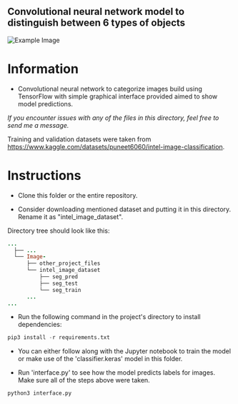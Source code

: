 ## Convolutional neural network model to distinguish between 6 types of objects ##

![Example Image](https://github.com/LambdaKappa/Machine-Learning/assets/153376810/75bd49b3-70c9-4cde-bbbe-d304f2324ece)

# Information #

- Convolutional neural network to categorize images build using TensorFlow with simple graphical interface provided aimed to show model predictions.

_If you encounter issues with any of the files in this directory, feel free to send me a message._ 

Training and validation datasets were taken from https://www.kaggle.com/datasets/puneet6060/intel-image-classification.

# Instructions #      
- Clone this folder or the entire repository.

- Consider downloading mentioned dataset and putting it in this directory. Rename it as "intel_image_dataset".

Directory tree should look like this:
```Ruby
...
  ├── ...
  └── Image-
      ├── other_project_files
      └── intel_image_dataset
          ├── seg_pred
          ├── seg_test
          └── seg_train
      ...
...
```

- Run the following command in the project's directory to install dependencies:
```Python
pip3 install -r requirements.txt
```

- You can either follow along with the Jupyter notebook to train the model or make use of the 'classifier.keras' model in this folder.


- Run 'interface.py' to see how the model predicts labels for images. Make sure all of the steps above were taken.
```Python
python3 interface.py

